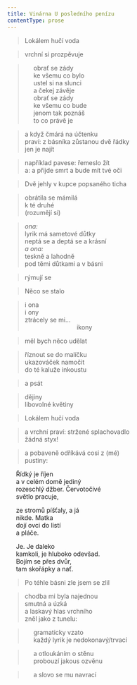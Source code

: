 ```yaml
---
title: Vinárna U posledního penízu
contentType: prose
---
```


> Lokálem hučí voda

> vrchní si prozpěvuje

>      obrať se zády  
>      ke všemu co bylo  
>      ustel si na slunci  
>      a čekej závěje  
>      obrať se zády  
>      ke všemu co bude  
>      jenom tak poznáš  
>      to co právě je

> a když čmárá na účtenku  
> praví: z básníka zůstanou dvě řádky  
> jen je najít

> například pavese: řemeslo žít  
> a: a přijde smrt a bude mít tvé oči

> Dvě jehly v kupce popsaného ticha

> obrátila se mámilá  
> k té druhé  
> (rozumějí si)

> _ona:_  
> lyrik má sametové důtky  
> neptá se a deptá se a krásní  
> _a ona:_  
> teskně a lahodně  
> pod těmi důtkami a v básni

> rýmují se

> Něco se stalo

> i ona  
> i ony  
> ztrácely se mi…  
>                               ikony

> měl bych něco udělat

> říznout se do malíčku  
> ukazováček namočit  
> do té kaluže inkoustu

> a psát

> dějiny  
> libovolné květiny

> Lokálem hučí voda

> a vrchní praví: stržené splachovadlo  
> žádná styx!

> a pobaveně odříkává cosi z (mé)  
> pustiny:

     Řídký je říjen  
     a v celém domě jediný  
     rozeschlý džber. Červotočivé  
     světlo pracuje,

     ze stromů píšťaly, a já  
     nikde. Matka  
     dojí ovci do listí  
     a pláče.

     Je. Je daleko  
     kamkoli, je hluboko odevšad.  
     Bojím se přes dvůr,  
     tam skořápky a nať.

> Po téhle básni zle jsem se zlil

> chodba mi byla najednou  
> smutná a úzká  
> a laskavý hlas vrchního  
> zněl jako z tunelu:

>      gramaticky vzato  
>      každý lyrik je nedokonavý/trvací

>      a otloukáním o stěnu  
>      probouzí jakous ozvěnu

>      a slovo se mu navrací
